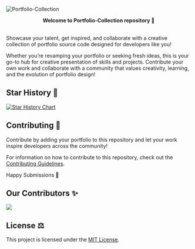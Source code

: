 ![Portfolio-Collection](https://socialify.git.ci/avinash201199/Portfolio-Collection/image?font=Jost&forks=1&issues=1&name=1&owner=1&stargazers=1&theme=Auto)
<div align="center">
<strong>Welcome to Portfolio-Collection repository 🚀</strong>
</div>
<br>

Showcase your talent, get inspired, and collaborate with a creative collection of portfolio source code designed for developers like you!

Whether you’re revamping your portfolio or seeking fresh ideas, this is your go-to hub for creative presentation of skills and projects. Contribute your own work and collaborate with a community that values creativity, learning, and the evolution of portfolio design!

## Star History 🌟
<a href="https://star-history.com/#avinash201199/Portfolio-Collection&Date">
 <picture>
   <source media="(prefers-color-scheme: dark)" srcset="https://api.star-history.com/svg?repos=avinash201199/Portfolio-Collection&type=Date&theme=dark" />
   <source media="(prefers-color-scheme: light)" srcset="https://api.star-history.com/svg?repos=avinash201199/Portfolio-Collection&type=Date" />
   <img alt="Star History Chart" src="https://api.star-history.com/svg?repos=avinash201199/Portfolio-Collection&type=Date" />
 </picture>
</a>

## Contributing 🤝
Contribute by adding your portfolio to this repository and let your work inspire developers across the community! 

For information on how to contribute to this repository, check out the [Contributing Guidelines](CONTRIBUTING.md).

Happy Submissions 🙂


## Our Contributors ✨
<a href="https://github.com/avinash201199/Portfolio-Collection/graphs/contributors">
  <img src="https://contrib.rocks/image?repo=avinash201199/Portfolio-Collection" />
</a>

## License ⚖
This project is licensed under the [MIT License](LICENSE).

